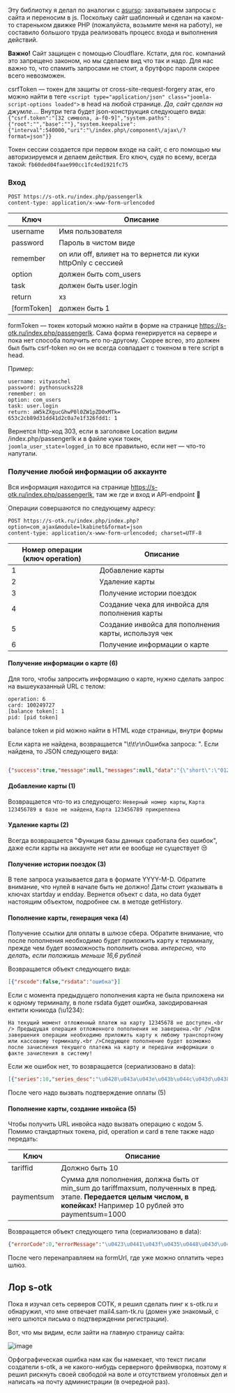 
Эту библиотку я делал по аналогии с [asurso](https://npmjs.com/package/asurso): захватываем запросы с сайта и переносим в js. Поскольку сайт шаблонный и сделан на каком-то стареньком движке PHP (пожалуйста, возьмите меня на работу), не составило большого труда реализовать процесс входа и выполнения действий.

**Важно!** Сайт защищен с помощью Cloudflare. Кстати, для гос. компаний это запрещено законом, но мы сделаем вид что так и надо. Для нас важно то, что спамить запросами не стоит, а брутфорс пароля скорее всего невозможен.

csrfToken — токен для защиты от cross-site-request-forgery атак, его можно найти в теге `<script type="application/json" class="joomla-script-options loaded">` в head на любой странице. *Да, сайт сделан на джумле....* Внутри тега будет json-конструкция следующего вида: `{"csrf.token":"[32 символа, a-f0-9]","system.paths":{"root":"","base":""},"system.keepalive":{"interval":540000,"uri":"\/index.php\/component\/ajax\/?format=json"}}`

Токен сессии создается при первом входе на сайт, с его помощью мы авторизируемся и делаем действия. Его ключ, судя по всему, всегда такой: `fb60ded04faae990cc1fc4ed1921fc75`

### Вход

```
POST https://s-otk.ru/index.php/passengerlk
content-type: application/x-www-form-urlencoded
```

Ключ|Описание
---|---
username|Имя пользователя
password|Пароль в чистом виде
remember|on или off, влияет на то вернется ли куки httpOnly с сессией
option|должен быть com_users
task|должен быть user.login
return|хз
[formToken]|должен быть 1

formToken — токен который можно найти в форме на странице https://s-otk.ru/index.php/passengerlk. Сама форма генерируется на сервере и пока нет способа получить его по-другому. Скорее всгео, это должен был быть csrf-token но он не всегда совпадает с токеном в теге script в head.

Пример:
```
username: vityaschel
password: pythonsucks228
remember: on
option: com_users
task: user.login
return: aW5kZXgucGhwP0l0ZW1pZD0xMTk=
653c2cb89d31dd41d2c0a7e1f326fdd1: 1
```

Вернется http-код 303, если в заголовке Location видим /index.php/passengerlk и в файле куки токен, `joomla_user_state`=`logged_in` то все правильно, если нет — что-то напутали.

### Получение любой информации об аккаунте

Вся информация находится на странице https://s-otk.ru/index.php/passengerlk, там же где и вход и API-endpoint :poop:

Операции совершаются по следующему адресу: 

```
POST https://s-otk.ru/index.php/index.php?option=com_ajax&module=lkabinet&format=json
content-type: application/x-www-form-urlencoded; charset=UTF-8
```

Номер операции (ключ operation)|Описание
---|---
1|Добавление карты
2|Удаление карты
3|Получение истории поездок
4|Создание чека для инвойса для пополнения карты
5|Создание инвойса для пополнения карты, используя чек
6|Получение информации о карте

#### Получение информации о карте (6)

Для того, чтобы запросить информацию о карте, нужно сделать запрос на вышеуказанный URL с телом:

```
operation: 6
card: 100249727
[balance token]: 1
pid: [pid token]
```

balance token и pid можно найти в HTML коде страницы, внутри формы

Если карта не найдена, возвращается "\t\t\r\nОшибка запроса: ". Если найдена, то JSON следующего вида:

```json

{"success":true,"message":null,"messages":null,"data":"{\"short\":\"01234567\",\"ctg\":10,\"ctgdesc\":\"\\u041a\\u0430\\u0440\\u0442\\u0430 \\u0428\\u043a\\u043e\\u043b\\u044c\\u043d\\u0438\\u043a\\u0430\",\"balance\":\"228.12\",\"st_limit\":null,\"type\":\"EP\"}"}
```

#### Добавление карты (1)

Возвращается что-то из следующего: `Неверный номер карты`, `Карта 123456789 в базе не найдена`, `Карта 123456789 прикреплена`

#### Удаление карты (2)

Всегда возвращается "Функция базы данных сработала без ошибок", даже если карты на аккаунте нет или ее вообще не существует :unamused:

#### Получение истории поездок (3)

В теле запроса указывается дата в формате YYYY-M-D. Обратите внимание, что нулей в начале быть не должно! Даты стоит указывать в ключах startday и endday. Вернется объект с data, но data будет настоящим объектом, подробнее см. в методе getHistory.

#### Пополнение карты, генерация чека (4)

Получение ссылки для оплаты в шлюзе сбера. Обратите внимание, что после пополнения необходимо будет приложить карту к терминалу, прежде чем будет возможность пополнить снова. *интересно, что делать, если положишь меньше 16,6 рублей*

Возвращается объект следующего вида:

```json
[{"rscode":false,"rsdata":"ошибка"}]
```

Если с момента предыдущего пополнения карта не была приложена ни к одному терминалу, в поле rsdata будет ошибка, закодированная ентити юникода (\u1234):

```
На текущий момент отложенный платеж на карту 12345678 не доступен.<br /> Предыдущая операция отложенного пополнения не завершена.<br />Для завершения операции необходимо приложить карту к любому транспортному или кассовому терминалу.<br />Следующее пополнение будет возможно после зачисления текущего платежа на карту и передачи информации о факте зачисления в систему!
```

Если же ошибок нет, то возвращается (сериализовано в data):

```json
[{"series":10,"series_desc":"\u0428\u043a\u043e\u043b\u044c\u043d\u0438\u043a, \u044d\u043b\u0435\u043a\u0442\u0440\u043e\u043d\u043d\u044b\u0439 \u043a\u043e\u0448\u0435\u043b\u0435\u043a","min_sum":10,"company_name":"\u041e\u041e\u041e \u041e\u0422\u041a","company_inn":"\u0418\u041d\u041d 6317122520","company_address":"\u0433.\u0421\u0430\u043c\u0430\u0440\u0430, \u0443\u043b.\u0424\u0440\u0443\u043d\u0437\u0435, \u0434\u043e\u043c 70 \u044d\u0442\u0430\u0436 2\u0439 \u043a\u0430\u0431\u0438\u043d\u0435\u0442 215","company_phone":"\u0422\u043e\u043b\u044c\u044f\u0442\u0442\u0438 8(8482)24-94-48 \u0421\u0430\u043c\u0430\u0440\u0430 8(846)311-01-01","rscode":true,"sessionid":"02220422203648DA4902610000007066","tariffmaxsum":1486660,"tariffostatok":0}]
```

После чего надо вызвать подтверждение оплаты (5)

#### Пополнение карты, создание инвойса (5)

Чтобы получить URL инвойса надо вызвать операцию с кодом 5. Помимо стандартных токена, pid, operation и card в теле также надо передать: 

Ключ|Описание
---|---
tariffid|Должно быть 10
paymentsum|Сумма для пополнения, должна быть от min_sum до tariffmaxsum, полученных в пред. этапе. **Передается целым числом, в копейках!** Например 10 рублей это paymentsum=1000

Возвращается объект следующего типа  (сериализовано в data):

```json
{"errorCode":0,"errorMessage":"\u0423\u0441\u043f\u0435\u0448\u043d\u043e","formUrl":"https:\/\/securepayments.sberbank.ru\/payment\/merchants\/sbersafe_sberid\/payment_ru.html?mdOrder=[uuid]","orderId":"[uuid]"}
```

После чего перенаправляем на formUrl, где уже можно оплатить через шлюз.

## Лор s-otk

Пока я изучал сеть серверов СОТК, я решил сделать пинг к s-otk.ru и обнаружил, что мне отвечает mail4.sam-tk.ru (домен уже знакомый, с него шлются письма о подтверждении регистрации).

Вот, что мы видим, если зайти на главную страницу сайта:

![image](https://user-images.githubusercontent.com/59040542/203364789-6d450c28-9412-44b3-be86-f93c9e069985.png)

Орфографическая ошибка нам как бы намекает, что текст писали создатели s-otk, а не какого-нибудь серверного фреймворка, поэтому я решил рискнуть своей свободой на воле и отсутствием уголовных дел и написать на почту администрации (в очередной раз).